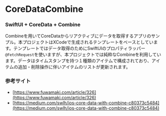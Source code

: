 # CoreDataCombine

### SwiftUI + CoreData + Combine

Combineを用いてCoreDataからリアクティブにデータを取得するアプリのサンプル。本プロジェクトはXCodeで生成されるテンプレートをベースとしています。テンプレートではデータ取得のためにSwiftUIのプロパティラッパー`@FetchRequest`を使いますが、本プロジェクトでは純粋なCombineを利用しています。データはタイムスタンプを持つ１種類のアイテムで構成されており、アイテムの追加・削除操作に伴いアイテムのリストが更新されます。

### 参考サイト
- [https://www.fuwamaki.com/article/326](https://www.fuwamaki.com/article/326)
- [https://medium.com/swlh/ios-core-data-with-combine-c80373c5484](https://medium.com/swlh/ios-core-data-with-combine-c80373c5484)
